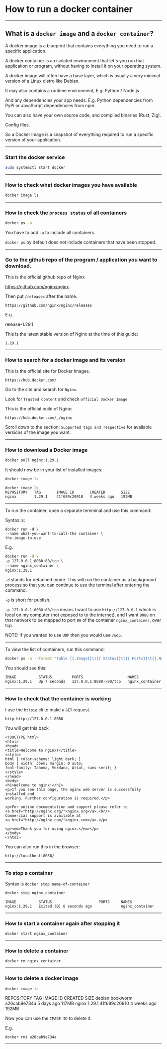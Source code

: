 # How to run a docker container
_______________________________________________________________________________
## What is a `docker image` and a `docker container`?

A docker image is a blueprint that contains everything you need to run
a specific application.

A docker container is an isolated environment that let's you run 
that application or program, 
without having to install it on your operating system.

A docker image will often have a base layer, 
which is usually a very minimal version of a Linux distro like Debian.

It may also contains a runtime environment, E.g. Python / Node.js

And any dependencies your app needs. E.g. Python dependencies from PyPi
or JavaScript dependencies from npm.

You can also have your own source code, and compiled binaries (Rust, Zig).

Config files.

So a Docker image is a snapshot of everything required to run a specific 
version of your application.

_______________________________________________________________________________
### Start the docker service

```sh
sudo systemctl start docker
```
_______________________________________________________________________________
### How to check what docker images you have available

```sh
docker image ls
```
_______________________________________________________________________________
### How to check the `process status` of all containers

```sh
docker ps -a
```

You have to add `-a` to include all containers.

`docker ps` by default does not include containers that have been stopped.
_______________________________________________________________________________
### Go to the github repo of the program / application you want to download.

This is the official github repo of Nginx

https://github.com/nginx/nginx. 

Then put `/releases` after the name.

```
https://github.com/nginx/nginx/releases
```

E.g.

release-1.29.1

This is the latest stable version of Nginx at the time of this guide: 

`1.29.1`

_______________________________________________________________________________
### How to search for a docker image and its version

This is the official site for Docker Images.
```
https://hub.docker.com/
```

Go to the site and search for `Nginx`.

Look for `Trusted Content` and check `official Docker Image`

This is the official build of Nginx:
```
https://hub.docker.com/_/nginx
```

Scroll down to the section: `Supported tags and respective` for available
versions of the image you want.

_______________________________________________________________________________
### How to download a Docker image

```sh
docker pull nginx:1.29.1
```

It should now be in your list of installed images:
```sh
docker image ls
```

```
docker image ls
REPOSITORY   TAG       IMAGE ID       CREATED       SIZE
nginx        1.29.1    41f689c20910   4 weeks ago   192MB
```

_______________________________________________________________________________

To run the container, open a separate tereminal and use this command:

Syntax is:

```
docker run -d \
--name what-you-want-to-call-the container \
the-image-to-use
```

E.g.
```sh
docker run -d \
-p 127.0.0.1:8080:80/tcp \
--name nginx_container \
nginx:1.29.1
```

`-d` stands for detached mode. This will run the container as a background
process so that you can continue to use the terminal 
after entering the command.

`-p` is short for publish.

`-p 127.0.0.1:8080:80/tcp` means I want to use `http://127.0.0.1` which is 
local on my computer (not exposed to to the internet), 
and I want `8080` on that network to be mapped 
to port `80` of the container `nginx_container`, over tcp.


NOTE: If you wanted to use `UDP` then you would use `/udp`.

_______________________________________________________________________________

To view the list of containers, run this command:
```sh
docker ps -a --format "table {{.Image}}\t{{.Status}}\t{{.Ports}}\t{{.Names}}"
```

You should see this:
```
IMAGE          STATUS         PORTS                    NAMES
nginx:1.29.1   Up 7 seconds   127.0.0.1:8080->80/tcp   nginx_container
```
_______________________________________________________________________________
### How to check that the container is working

I use the `httpie` cli to make a `GET` request.

```
http http://127.0.0.1:8080
```

You will get this back
```
<!DOCTYPE html>
<html>
<head>
<title>Welcome to nginx!</title>
<style>
html { color-scheme: light dark; }
body { width: 35em; margin: 0 auto;
font-family: Tahoma, Verdana, Arial, sans-serif; }
</style>
</head>
<body>
<h1>Welcome to nginx!</h1>
<p>If you see this page, the nginx web server is successfully installed and
working. Further configuration is required.</p>

<p>For online documentation and support please refer to
<a href="http://nginx.org/">nginx.org</a>.<br/>
Commercial support is available at
<a href="http://nginx.com/">nginx.com</a>.</p>

<p><em>Thank you for using nginx.</em></p>
</body>
</html>
```

You can also run this in the browser:
```
http://localhost:8080/
```
_______________________________________________________________________________
### To stop a container

Syntax is `docker stop name-of-container`

```sh
docker stop nginx_container
```

```
IMAGE          STATUS                     PORTS     NAMES
nginx:1.29.1   Exited (0) 8 seconds ago             nginx_container
```
_______________________________________________________________________________
### How to start a container again after stopping it

```
docker start nginx_container
```
_______________________________________________________________________________
### How to delete a container

```
docker rm nginx_container
```
_______________________________________________________________________________
### How to delete a docker image

```
docker image ls
```

REPOSITORY   TAG        IMAGE ID       CREATED       SIZE
debian       bookworm   a26cab9e734a   5 days ago    117MB
nginx        1.29.1     41f689c20910   4 weeks ago   192MB


Now you can use the `IMAGE ID` to delete it.

E.g. 
```
docker rmi a26cab9e734a
```

_______________________________________________________________________________
